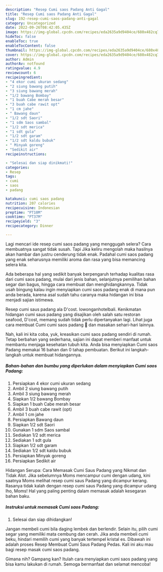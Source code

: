 ```yaml
---
description: "Resep Cumi saos Padang Anti Gagal"
title: "Resep Cumi saos Padang Anti Gagal"
slug: 192-resep-cumi-saos-padang-anti-gagal
category: Uncategorized
date: 2022-09-26T08:42:05.435Z
image: https://img-global.cpcdn.com/recipes/eda2635a9d9404ce/680x482cq70/cumi-saos-padang-foto-resep-utama.jpg
hideToc: false
enableToc: true
enableTocContent: false
thumbnail: https://img-global.cpcdn.com/recipes/eda2635a9d9404ce/680x482cq70/cumi-saos-padang-foto-resep-utama.jpg
cover: https://img-global.cpcdn.com/recipes/eda2635a9d9404ce/680x482cq70/cumi-saos-padang-foto-resep-utama.jpg
author: Admin
authorAv: notfound
ratingvalue: 4.9
reviewcount: 6
recipeingredient:
- "4 ekor cumi ukuran sedang"
- "2 siung bawang putih"
- "3 siung bawang merah"
- "1/2 bawang Bombay"
- "1 buah Cabe merah besar"
- "3 buah cabe rawit opt"
- "1 cm jahe"
- " Bawang daun"
- "1/2 sdt Saori"
- "1 sdm Saos sambal"
- "1/2 sdt merica"
- "1 sdt gula"
- "1/2 sdt garam"
- "1/2 sdt kaldu bubuk"
- " Minyak goreng"
- "Sedikit air"
recipeinstructions:

- "Selesai dan siap dinikmati!"
categories:
- Resep
tags:
- cumi
- saos
- padang

katakunci: cumi saos padang 
nutrition: 207 calories
recipecuisine: Indonesian
preptime: "PT10M"
cooktime: "PT37M"
recipeyield: "3"
recipecategory: Dinner

---
```



Lagi mencari ide resep cumi saos padang yang menggugah selera? Cara membuatnya sangat tidak susah. Tapi Jika keliru mengolah maka hasilnya akan hambar dan justru cenderung tidak enak. Padahal cumi saos padang yang enak seharusnya memiliki aroma dan rasa yang bisa memancing selera kita.


Ada beberapa hal yang sedikit banyak berpengaruh terhadap kualitas rasa dari cumi saos padang, mulai dari jenis bahan, selanjutnya pemilihan bahan segar dan bagus, hingga cara membuat dan menghidangkannya. Tidak usah bingung kalau ingin menyiapkan cumi saos padang enak di mana pun anda berada, karena asal sudah tahu caranya maka hidangan ini bisa menjadi sajian istimewa.

Resep cumi saus padang ala D&#39;cost. lowonganhotelbali. Kenikmatan hidangan cumi saus padang yang disajikan oleh salah satu restoran seafood, D&#39;cost, memang sudah tidak perlu dipertanyakan lagi. Lihat juga cara membuat Cumi cumi saos padang 🦑 dan masakan sehari-hari lainnya.


Nah, kali ini kita coba, yuk, kreasikan cumi saos padang sendiri di rumah. Tetap berbahan yang sederhana, sajian ini dapat memberi manfaat untuk membantu menjaga kesehatan tubuh kita. Anda bisa menyiapkan Cumi saos Padang memakai 16 bahan dan 0 tahap pembuatan. Berikut ini langkah-langkah untuk membuat hidangannya.

<!--inarticleads1-->

##### Bahan-bahan dan bumbu yang diperlukan dalam menyiapkan Cumi saos Padang:

1. Persiapkan 4 ekor cumi ukuran sedang
1. Ambil 2 siung bawang putih
1. Ambil 3 siung bawang merah
1. Siapkan 1/2 bawang Bombay
1. Siapkan 1 buah Cabe merah besar
1. Ambil 3 buah cabe rawit (opt)
1. Ambil 1 cm jahe
1. Persiapkan  Bawang daun
1. Siapkan 1/2 sdt Saori
1. Gunakan 1 sdm Saos sambal
1. Sediakan 1/2 sdt merica
1. Sediakan 1 sdt gula
1. Siapkan 1/2 sdt garam
1. Sediakan 1/2 sdt kaldu bubuk
1. Persiapkan  Minyak goreng
1. Persiapkan Sedikit air


Hidangan Serupa: Cara Memasak Cumi Saus Padang yang Nikmat dan Tidak Alot. Jika sebelumnya Moms mencampur cumi dengan udang, kini saatnya Moms melihat resep cumi saus Padang yang dicampur kerang. Rasanya tidak kalah dengan resep cumi saus Padang yang dicampur udang lho, Moms! Hal yang paling penting dalam memasak adalah kesegaran bahan baku. 

<!--inarticleads2-->

##### Instruksi untuk memasak Cumi saos Padang:


1. Selesai dan siap dihidangkan!

Jangan membeli cumi bila daging lembek dan berlendir. Selain itu, pilih cumi segar yang memiliki mata cembung dan cerah. Jika anda membeli cumi beku, hindari memilih cumi yang banyak tertempel kristal es. Dibawah ini adalah proses Resep Membuat Cumi Saus Padang Pedas. Kali ini aku mau bagi resep masak cumi saos padang. 

Gimana nih? Gampang kan? Itulah cara menyiapkan cumi saos padang yang bisa kamu lakukan di rumah. Semoga bermanfaat dan selamat mencoba!
